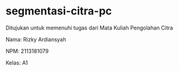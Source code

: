 # segmentasi-citra-pc

Ditujukan untuk memenuhi tugas dari Mata Kuliah Pengolahan Citra

Nama: Rizky Ardiansyah

NPM: 2113181079

Kelas: A1
